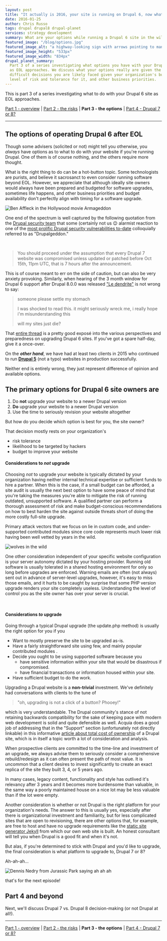 ```yaml
---
layout: post
title: "It actually is 2016, your site is running on Drupal 6, now what? Part 3: the options"
date: 2016-01-25
author: Chris Russo
tags: drupal drupal8 drupal-planet
services: strategy development
summary: What are your options while running a Drupal 6 site in the wild after EOL?
featured_image: "/blog/options.jpg"
featured_image_alt: "a highway-looking sign with arrows pointing to many possibilities"
featured_image_height: "533px"
featured_image_width: "834px"
drupal_planet_summary:
  Part 3 of a series investigating what options you have with your Drupal 6 site
  as EOL approaches. We discuss what your options really are given the many
  difficult decisions you are likely faced given your organization's budget,
  level of risk and tolerance for it, and other business priorities.
---
```


This is part 3 of a series investigating what to do with your Drupal 6 site as EOL approaches.

[Part 1 - overview](/2015/11/24/drupal-6-upgrade.html) \|
[Part 2 - the risks](/2015/12/10/drupal-6-part-2.html)
\| **Part 3 - the options** \|
[Part 4 - Drupal 7 or 8?](/2016/02/24/drupal-6-part-4.html)

*****

## The options of operating Drupal 6 after EOL

Though some advisers (solicited or not) might tell you otherwise, you _always_ have options as to what to do
with your website if you're running Drupal. One of them is of course nothing, and the others require more thought.

What is the right thing to do can be a hot-button topic. Some technologists are purists,
and believe it sacrosanct to even consider running software beyond EOL. However, we appreciate
that although ideally site owners would always have been prepared and budgeted for
software upgrades, sometimes life happens, and other business priorities and budget
availability don't perfectly align with timing for a software upgrade.

<img src="/assets/img/blog/Armageddon-affleck.jpg" alt="Ben Affleck in the Hollywood movie Armageddon" class="blog-image-left">

One end of the spectrum is well captured by the following quotation from
the [Drupal security team](https://www.drupal.org/user/406161) that some (certainly not us
:wink: alarmist reaction to one of the [most prolific Drupal security vulnerabilities to-date](https://www.drupal.org/PSA-2014-003) colloquially referred to as "Drupalgeddon."

<br style="clear:both;">

> You should proceed under the assumption that every Drupal 7 website was compromised unless updated or patched before Oct 15th, 11pm UTC, that is 7 hours after the announcement.

This is of course meant to err on the side of caution, but can
also be very anxiety provoking. Similarly, when hearing of the 3 month window for Drupal 6
support after Drupal 8.0.0 was released ["Le dendrite"](https://www.drupal.org/drupal-6-eol#comment-10556816) is not wrong to say:

> someone please settle my stomach
>
>  I was shocked to read this. it might seriously wreck me,
>  i really hope i'm misunderstanding this
>
>  will my sites just die?

That [entire thread](https://www.drupal.org/drupal-6-eol) is a
pretty good exposé into the various perspectives and preparedness
on upgrading Drupal 6 sites. If you've got a spare half-day, give it a once-over.

On the **_other hand_**, we have had at least two clients in 2015 who continued to run
[**Drupal 5**](https://www.drupal.org/drupal-5.0) (not a typo)
websites in production successfully.

Neither end is entirely wrong, they just represent difference of opinion and available options.

## The primary options for Drupal 6 site owners are
1. Do **not** upgrade your website to a newer Drupal version
1. **Do** upgrade your website to a newer Drupal version
1. Use the time to seriously revision your website altogether

But how do you decide which option is best for you, the site owner?

That decision mostly rests on your organization's

 + risk tolerance
 + likelihood to be targeted by hackers
 + budget to improve your website

#### Considerations to _not_ upgrade

Choosing _not_ to upgrade your website is typically dictated by your organization having neither internal
technical expertise or sufficient funds to hire a partner. When this is the case, if a small budget can be
afforded, a site audit is usually the next best option to have some peace of mind that you're taking the measures you're able to
 mitigate the risk of running outdated, unsupported software. A qualified partner can perform a
thorough assessment of risk and make budget-conscious recommendations
on how to best harden the site against outside threats short of doing the more costly
full-site upgrade.

Primary attack vectors that we focus on lie in custom code, and
under-supported contributed modules since core code represents much lower risk
having been well vetted by years in the wild.

<img src="/assets/img/blog/wild.jpg" alt="wolves in the wild" class="blog-image-right">

One other consideration independent
of your specific website configuration is your server autonomy dictated by your hosting provider. Running old software is
usually tolerated in a shared hosting environment for only so long before upgrades
are enforced. Warning emails are often (not always) sent out in advance of server-level upgrades, however,
 it's easy to miss those emails, and it hurts to be caught by surprise that some PHP version upgrade renders
your site completely useless. Understanding the level of control you as the
site owner has over your server is crucial.

<br style="clear:both;">

#### Considerations _to_ upgrade

Going through a typical Drupal upgrade (the update.php method) is usually the right option for you if you

 + Want to mostly preserve the site to be upgraded as-is.
 + Have a fairly straightforward site using few, and mainly popular contributed modules .
 + Decide you ought to be using supported software because you
    + have sensitive information within your site that would be disastrous if compromised.
    + have financial transactions or information housed within your site.
 + Have sufficient budget to do the work.

Upgrading a Drupal website is a **non-trivial** investment. We've definitely had conversations
 with clients to the tune of

> "oh, upgrading is not a click of a button? Phooey!"

which is very understandable. The Drupal community's stance of not retaining backwards compatibility
for the sake of keeping pace with modern web development is solid and quite defensible as well. Acquia
does a good job of addressing that in the "Support" section (unfortunately not directly linkable)
in this informative
[article about total cost of ownership](https://www.acquia.com/blog/setting-record-straight-total-cost-adobe-aem-vs-acquia)
of a Drupal site, which is in itself a topic worth a lot of consideration and analysis.

When prospective clients are committed to the time-line and investment of an upgrade,
 we always advise them to seriously consider a comprehensive rebuild/redesign as it can
 often present the path of most value. It is uncommon that a client desires to
 invest significantly to create an exact replica of the site they built 3, 4, or 5 years ago.

 In many cases, legacy content, functionality and style has outlived it's relevancy after 3 years
 and it becomes more burdensome than valuable, in the same way a poorly maintained house on a nice lot
 may be less valuable than if the lot were empty.

 Another consideration is whether or not Drupal is the right platform for your organization's needs.
 The answer to this is usually yes, especially after there is organizational
 investment and familiarity, but for less complicated sites that are open to revisioning,
 there are other options that, for example, are free to host and have no upgrade requirements
  like the [static site generator Jekyll](https://jekyllrb.com/) from which our own
   web site is built. An honest consultant will tell you when Drupal is a good fit
   and when it's not.

But alas, if you're determined to stick with Drupal
and you'd like to upgrade, the final consideration
is what platform to upgrade to, Drupal 7 or 8?

Ah-ah-ah...

<img src="/assets/img/blog/ah-ah-ah-terminal.jpg" alt="Dennis Nedry from Jurassic Park saying ah ah ah">

that's for the next episode!

## Part 4 and beyond

Next, we'll discuss Drupal 7 vs. Drupal 8 decision-making (or not Drupal at all!).

*****

[Part 1 - overview](/2015/11/24/drupal-6-upgrade.html) \|
[Part 2 - the risks](/2015/12/10/drupal-6-part-2.html)
\| **Part 3 - the options** \|
[Part 4 - Drupal 7 or 8?](/2016/02/24/drupal-6-part-4.html)
